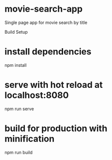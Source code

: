 # movie-search-app
Single page app for movie search by title

Build Setup
# install dependencies
npm install

# serve with hot reload at localhost:8080
npm run serve

# build for production with minification
npm run build
